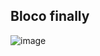 ## Bloco finally
![image](https://github.com/JoseLeonardoCordeiroBahia/tratamento-de-excecoes-java/assets/63564226/3be48c8f-ce46-46b7-9696-c2d1d5198dde)
